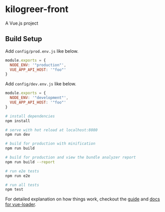 # kilogreer-front

A Vue.js project

## Build Setup

Add `config/prod.env.js` like below.

```javascript
module.exports = {
  NODE_ENV: '"production"',
  VUE_APP_API_HOST: '"foo"'
}
```

Add `config/dev.env.js` like below.

```javascript
module.exports = {
  NODE_ENV: '"development"',
  VUE_APP_API_HOST: '"foo"'
}
```

``` bash
# install dependencies
npm install

# serve with hot reload at localhost:8080
npm run dev

# build for production with minification
npm run build

# build for production and view the bundle analyzer report
npm run build --report

# run e2e tests
npm run e2e

# run all tests
npm test
```

For detailed explanation on how things work, checkout the [guide](http://vuejs-templates.github.io/webpack/) and [docs for vue-loader](http://vuejs.github.io/vue-loader).
